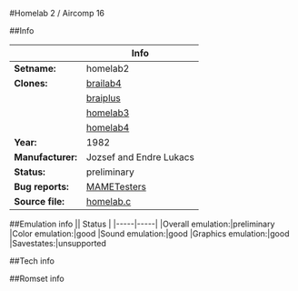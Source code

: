 #Homelab 2 / Aircomp 16

##Info

||Info|
|-----|-----|
|**Setname:**|homelab2
|**Clones:**|[brailab4](brailab4.md)
||[braiplus](braiplus.md)
||[homelab3](homelab3.md)
||[homelab4](homelab4.md)
|**Year:**|1982
|**Manufacturer:**|Jozsef and Endre Lukacs
|**Status:**|preliminary
|**Bug reports:**|[MAMETesters](http://mametesters.org/view_all_set.php?type=1&temporary=y&search=homelab.c)
|**Source file:**|[homelab.c](https://github.com/mamedev/mame/blob/master/src/mess/drivers/homelab.c)

##Emulation info
|| Status |
|-----|-----|
|Overall emulation:|preliminary
|Color emulation:|good
|Sound emulation:|good
|Graphics emulation:|good
|Savestates:|unsupported

##Tech info

##Romset info

<!--- START OF EDITED COMMENT DO NOT TOUCH TEXT ABOVE-->
